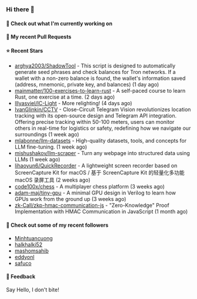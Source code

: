 ### Hi there 👋

#### 👷 Check out what I'm currently working on

#### 🔨 My recent Pull Requests


#### ⭐ Recent Stars

- [arghya2003/ShadowTool](https://github.com/arghya2003/ShadowTool) - This script is designed to automatically generate seed phrases and check balances for Tron networks. If a wallet with a non-zero balance is found, the wallet&#39;s information saved (address, mnemonic, private key, and balances) (1 day ago)
- [mainmatter/100-exercises-to-learn-rust](https://github.com/mainmatter/100-exercises-to-learn-rust) - A self-paced course to learn Rust, one exercise at a time. (2 days ago)
- [lllyasviel/IC-Light](https://github.com/lllyasviel/IC-Light) - More relighting! (4 days ago)
- [IvanGlinkin/CCTV](https://github.com/IvanGlinkin/CCTV) - Close-Circuit Telegram Vision revolutionizes location tracking with its open-source design and Telegram API integration. Offering precise tracking within 50-100 meters, users can monitor others in real-time for logistics or safety, redefining how we navigate our surroundings (1 week ago)
- [mlabonne/llm-datasets](https://github.com/mlabonne/llm-datasets) - High-quality datasets, tools, and concepts for LLM fine-tuning. (1 week ago)
- [mishushakov/llm-scraper](https://github.com/mishushakov/llm-scraper) - Turn any webpage into structured data using LLMs (1 week ago)
- [lihaoyun6/QuickRecorder](https://github.com/lihaoyun6/QuickRecorder) - A lightweight screen recorder based on ScreenCapture Kit for macOS / 基于 ScreenCapture Kit 的轻量化多功能 macOS 录屏工具 (2 weeks ago)
- [code100x/chess](https://github.com/code100x/chess) - A multiplayer chess platform  (3 weeks ago)
- [adam-maj/tiny-gpu](https://github.com/adam-maj/tiny-gpu) - A minimal GPU design in Verilog to learn how GPUs work from the ground up (3 weeks ago)
- [zk-Call/zkp-hmac-communication-js](https://github.com/zk-Call/zkp-hmac-communication-js) - &#34;Zero-Knowledge&#34; Proof Implementation with HMAC Communication in JavaScript (1 month ago)

#### 👯 Check out some of my recent followers

- [Minhtuancuong](https://github.com/Minhtuancuong)
- [halkhalki52](https://github.com/halkhalki52)
- [mashomsahib](https://github.com/mashomsahib)
- [eddyonl](https://github.com/eddyonl)
- [safuco](https://github.com/safuco)

#### 💬 Feedback

Say Hello, I don't bite!